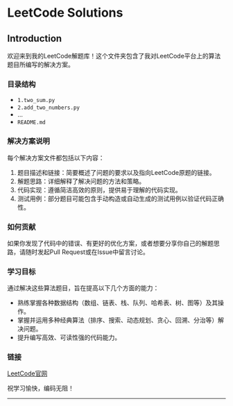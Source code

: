 # LeetCode Solutions

## Introduction

欢迎来到我的LeetCode解题库！这个文件夹包含了我对LeetCode平台上的算法题目所编写的解决方案。
<!-- 每个子文件夹通常对应一个具体的编程语言，如`python/`、`java/`、`javascript/`等，并且在相应的文件夹中按照题目ID进行组织。 -->

### 目录结构

  - `1.two_sum.py`
  - `2.add_two_numbers.py`
  - ...
  - `README.md`
<!-- - `/python/`
  - `1.two_sum.py`
  - `2.add_two_numbers.py`
  - ...

- `/java/`
  - `1_TwoSum.java`
  - `2_AddTwoNumbers.java`
  - ...

- `/javascript/`
  - `1.two-sum.js`
  - `2.add-two-numbers.js`
  - ... -->

### 解决方案说明

每个解决方案文件都包括以下内容：

1. 题目描述和链接：简要概述了问题的要求以及指向LeetCode原题的链接。
2. 解题思路：详细解释了解决问题的方法和策略。
3. 代码实现：遵循简洁高效的原则，提供易于理解的代码实现。
4. 测试用例：部分题目可能包含手动构造或自动生成的测试用例以验证代码正确性。

### 如何贡献

如果你发现了代码中的错误、有更好的优化方案，或者想要分享你自己的解题思路，请随时发起Pull Request或在Issue中留言讨论。

### 学习目标

通过解决这些算法题目，旨在提高以下几个方面的能力：

- 熟练掌握各种数据结构（数组、链表、栈、队列、哈希表、树、图等）及其操作。
- 掌握并运用多种经典算法（排序、搜索、动态规划、贪心、回溯、分治等）解决问题。
- 提升编写高效、可读性强的代码能力。

### 链接

[LeetCode官网](https://leetcode.com/)

祝学习愉快，编码无阻！

---
